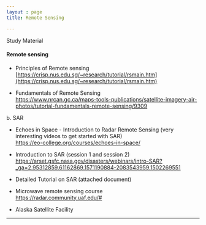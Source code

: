 ```yaml
---
layout : page
title: Remote Sensing

---
```

Study Material
####	Remote sensing
- Principles of Remote sensing\
    [https://crisp.nus.edu.sg/~research/tutorial/rsmain.htm](https://crisp.nus.edu.sg/~research/tutorial/rsmain.htm)

-	Fundamentals of Remote Sensing \
  https://www.nrcan.gc.ca/maps-tools-publications/satellite-imagery-air-photos/tutorial-fundamentals-remote-sensing/9309

b.	SAR
- Echoes in Space - Introduction to Radar Remote Sensing (very interesting videos to get started with SAR)\
 https://eo-college.org/courses/echoes-in-space/

-	Introduction to SAR (session 1 and session 2)\
https://arset.gsfc.nasa.gov/disasters/webinars/intro-SAR?_ga=2.95312859.61162869.1571190884-2083543959.1502269551

-	Detailed Tutorial on SAR (attached document)

-	Microwave remote sensing course\
https://radar.community.uaf.edu/#

- Alaska Satellite Facility
---
